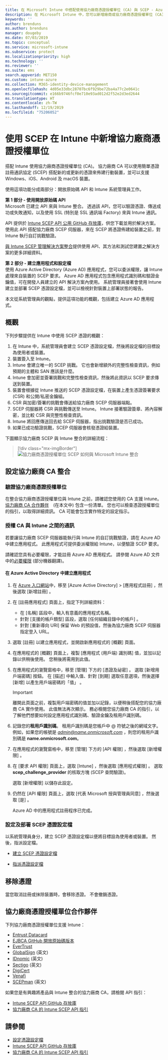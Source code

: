 ```yaml
---
title: 在 Microsoft Intune 中搭配使用協力廠商憑證授權單位 (CA) 與 SCEP - Azure | Microsoft Docs
description: 在 Microsoft Intune 中，您可以新增廠商或協力廠商憑證授權單位 (CA)，以使用 SCEP 通訊協定核發憑證給行動裝置。 在此概觀中，Azure Active Directory (Azure AD) 應用程式會提供 Microsoft Intune 權限來驗證憑證。 然後，在設定 SCEP 伺服器以核發憑證時，使用 AAD 應用程式的應用程式識別碼、驗證金鑰及租用戶識別碼。
keywords: ''
author: brenduns
ms.author: brenduns
manager: dougeby
ms.date: 07/03/2019
ms.topic: conceptual
ms.service: microsoft-intune
ms.subservice: protect
ms.localizationpriority: high
ms.technology: ''
ms.reviewer: ''
ms.suite: ems
search.appverid: MET150
ms.custom: intune-azure
ms.collection: M365-identity-device-management
ms.openlocfilehash: 4d05e33dbc28707bc6f929be72ba4a77c2e0641c
ms.sourcegitcommit: e166b9746fcf0e710e93ad012d2f52e2d3ed2644
ms.translationtype: HT
ms.contentlocale: zh-TW
ms.lasthandoff: 12/19/2019
ms.locfileid: "75206052"
---
```

# <a name="add-partner-certification-authority-in-intune-using-scep"></a>使用 SCEP 在 Intune 中新增協力廠商憑證授權單位

搭配 Intune 使用協力廠商憑證授權單位 (CA)。 協力廠商 CA 可以使用簡單憑證註冊通訊協定 (SCEP) 搭配新的或更新的憑證來佈建行動裝置，並可以支援 Windows、iOS、Android 及 macOS 裝置。

使用這項功能分成兩部分：開放原始碼 API 和 Intune 系統管理員工作。

**第 1 部分 - 使用開放原始碼 API**  
Microsoft 已建立 API 來與 Intune 整合。 透過該 API，您可以驗證憑證、傳送成功或失敗通知，以及使用 SSL (特別是 SSL 通訊端 Factory) 來與 Intune 通訊。

API 提供於 [Intune SCEP API 公用 GitHub 存放庫](https://github.com/Microsoft/Intune-Resource-Access/tree/develop/src/CsrValidation)，供您下載並用於解決方案。 使用此 API 搭配協力廠商 SCEP 伺服器，來在 SCEP 將憑證佈建給裝置之前，對 Intune 執行自訂挑戰驗證。

[與 Intune SCEP 管理解決方案整合](scep-libraries-apis.md)提供使用 API、其方法和測試您建置之解決方案的更多詳細資料。

**第 2 部分 - 建立應用程式和設定檔**  
使用 Azure Active Directory (Azure AD) 應用程式，您可以委派權限，讓 Intune 處理來自裝置的 SCEP 要求。 Azure AD 應用程式包含應用程式識別碼和驗證金鑰值，可在開發人員建立的 API 解決方案內使用。 系統管理員接著會使用 Intune 建立並部署 SCEP 憑證設定檔，並可以檢視針對裝置上部署狀態的報告。

本文從系統管理員的觀點，提供這項功能的概觀，包括建立 Azure AD 應用程式。

## <a name="overview"></a>概觀

下列步驟提供在 Intune 中使用 SCEP 憑證的概觀：

1. 在 Intune 中，系統管理員會建立 SCEP 憑證設定檔，然後將設定檔的目標設為使用者或裝置。
2. 裝置簽入至 Intune。
3. Intune 會建立唯一的 SCEP 挑戰。 它也會新增額外的完整性檢查資訊，例如預期的主體和 SAN 應該是什麼。
4. Intune 會加密並簽署挑戰和完整性檢查資訊，然後將此資訊以 SCEP 要求傳送到裝置。
5. 裝置會根據從 Intune 推送的 SCEP 憑證設定檔，在裝置上產生憑證簽署要求 (CSR) 和公開/私密金鑰組。
6. CSR 與加密/簽署的挑戰會傳送給協力廠商 SCEP 伺服器端點。
7. SCEP 伺服器將 CSR 與挑戰傳送至 Intune。 Intune 接著驗證簽章、將內容解密，並比較 CSR 與完整性檢查資訊。
8. Intune 將回應傳送回去給 SCEP 伺服器，指出挑戰驗證是否已成功。  
9. 如果已成功驗證挑戰，SCEP 伺服器會核發憑證給裝置。

下圖顯示協力廠商 SCEP 與 Intune 整合的詳細流程：

> [!div class="mx-imgBorder"]
> ![協力廠商憑證授權單位 SCEP 如何與 Microsoft Intune 整合](./media/certificate-authority-add-scep-overview/scep-certificate-vendor-integration.png)

## <a name="set-up-third-party-ca-integration"></a>設定協力廠商 CA 整合

### <a name="validate-third-party-certification-authority"></a>驗證協力廠商憑證授權單位

在整合協力廠商憑證授權單位與 Intune 之前，請確認您使用的 CA 支援 Intune。 [協力廠商 CA 合作夥伴](#third-party-certification-authority-partners)　(在本文中) 包含一份清單。 您也可以檢查憑證授權單位的指引，以取得詳細資訊。 CA 可能會包含實作特定的設定指示。

### <a name="authorize-communication-between-ca-and-intune"></a>授權 CA 與 Intune 之間的通訊

若要讓協力廠商 SCEP 伺服器能執行與 Intune 的自訂挑戰驗證，請在 Azure AD 中建立應用程式。 此應用程式可提供委派權限給 Intune，以便驗證 SCEP 要求。

請確認您具有必要權限，才能註冊 Azure AD 應用程式。 請參閱 Azure AD 文件中的[必要權限](https://docs.microsoft.com/azure/azure-resource-manager/resource-group-create-service-principal-portal#required-permissions) \(部分機器翻譯\)。

#### <a name="create-an-application-in-azure-active-directory"></a>在 Azure Active Directory 中建立應用程式  

1. 在 [Azure 入口網站](https://portal.azure.com)中，移至 [Azure Active Directory]   > [應用程式註冊]  ，然後選取 [新增註冊]  。  

2. 在 [註冊應用程式]  頁面上，指定下列詳細資料：  
   - 在 [名稱]  區段中，輸入有意義的應用程式名稱。  
   - 針對 [支援的帳戶類型]  區段，選取 [任何組織目錄中的帳戶]  。  
   - 針對 [重新導向 URI]  保留 Web 的預設值，然後為協力廠商 SCEP 伺服器指定登入 URL。  

3. 選取 [註冊]  以建立應用程式，並開啟新應用程式的 [概觀] 頁面。  

4. 在應用程式的 [概觀]  頁面上，複製 [應用程式 (用戶端) 識別碼]  值，並加以記錄以供稍後使用。 您稍後將需用到此值。  

5. 在應用程式的瀏覽窗格中，移至 [管理]  下方的 [憑證及祕密]  。 選取 [新增用戶端密碼]  按鈕。 在 [描述] 中輸入值、針對 [到期]  選取任意選項，然後選擇 [新增]  以產生用戶端密碼的「值」  。 
   > [!IMPORTANT]  
   > 離開此頁面之前，複製用戶端密碼的值並加以記錄，以便稍後搭配您的協力廠商 CA 實作使用。 此值無法再次顯示。 務必檢閱您協力廠商 CA 的指引，以了解他們想要如何設定應用程式識別碼、驗證金鑰及租用戶識別碼。  

6. 記錄您的**租用戶識別碼**。 租用戶識別碼是您帳戶中 @ 符號之後的網域文字。 例如，如果您的帳號是 *admin@name.onmicrosoft.com* ，則您的租用戶識別碼是 **name.onmicrosoft.com**。  

7. 在應用程式的瀏覽窗格中，移至 [管理]  下方的 [API 權限]  ，然後選取 [新增權限]  。  

8. 在 [要求 API 權限]  頁面上，選取 [Intune]  ，然後選取 [應用程式權限]  。 選取 **scep_challenge_provider** 的核取方塊 (SCEP 查問驗證)。  

   選取 [新增權限]  以儲存此設定。  

9. 仍然在 [API 權限]  頁面上，選取 [代表 Microsoft 授與管理員同意]  ，然後選取 [是]  。  
   
   Azure AD 中的應用程式註冊程序已完成。





### <a name="configure-and-deploy-a-scep-certificate-profile"></a>設定及部署 SCEP 憑證設定檔
以系統管理員身分，建立 SCEP 憑證設定檔以便將目標設為使用者或裝置。 然後，指派設定檔。

- [建立 SCEP 憑證設定檔](certificates-profile-scep.md#create-a-scep-certificate-profile)

- [指派憑證設定檔](certificates-profile-scep.md#assign-the-certificate-profile)

## <a name="removing-certificates"></a>移除憑證

當您取消註冊或抹除裝置時，會移除憑證。 不會撤銷憑證。

## <a name="third-party-certification-authority-partners"></a>協力廠商憑證授權單位合作夥伴
下列協力廠商憑證授權單位支援 Intune：

- [Entrust Datacard](https://go.entrustdatacard.com/pki/intune/)
- [EJBCA GitHub 開放原始碼版本](https://github.com/agerbergt/intune-ejbca-connector)
- [EverTrust](https://evertrust.fr/en/products/)
- [GlobalSign](https://downloads.globalsign.com/acton/attachment/2674/f-6903f60b-9111-432d-b283-77823cc65500/1/-/-/-/-/globalsign-aeg-microsoft-intune-integration-guide.pdf) \(英文\)
- [IDnomic](https://www.idnomic.com/) \(英文\)
- [Sectigo](https://sectigo.com/products) \(英文\)
- [DigiCert](https://knowledge.digicert.com/tutorials/microsoft-intune.html)
- [Venafi](https://www.venafi.com/platform/enterprise-mobility)
- [SCEPman](https://azuremarketplace.microsoft.com/marketplace/apps/gluckkanja.scepman) \(英文\)

如果您是有興趣將產品與 Intune 整合的協力廠商 CA，請檢閱 API 指引：

- [Intune SCEP API GitHub 存放庫](https://github.com/Microsoft/Intune-Resource-Access/tree/develop/src/CsrValidation)
- [協力廠商 CA 的 Intune SCEP API 指引](scep-libraries-apis.md)

## <a name="see-also"></a>請參閱

- [設定憑證設定檔](certificates-scep-configure.md)
- [Intune SCEP API GitHub 存放庫](https://github.com/Microsoft/Intune-Resource-Access/tree/develop/src/CsrValidation)
- [協力廠商 CA 的 Intune SCEP API 指引](scep-libraries-apis.md)
